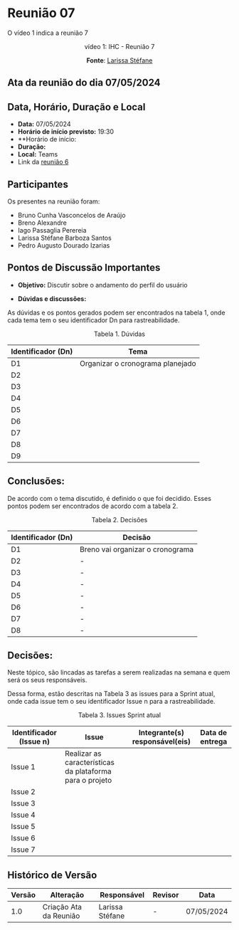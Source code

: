 # Reunião 07

O vídeo 1 indica a reunião 7

<center> 
vídeo 1: IHC - Reunião 7
  

**Fonte**:  [Larissa Stéfane](https://github.com/SkywalkerSupreme)

</center>

## Ata da reunião do dia 07/05/2024

## Data, Horário, Duração e Local

- **Data:** 07/05/2024
- **Horário de início previsto:** 19:30
- **Horário de início: 
- **Duração:** 
- **Local:** Teams
- Link da [reunião 6](https://youtu.be/AfgHw4b-SG8)


## Participantes

Os presentes na reunião foram:

- Bruno Cunha Vasconcelos de Araújo
- Breno Alexandre
- Iago Passaglia Perereia
- Larissa Stéfane Barboza Santos
- Pedro Augusto Dourado Izarias

## Pontos de Discussão Importantes

- **Objetivo:** Discutir sobre o andamento do perfil do usuário

- **Dúvidas e discussões:**

As dúvidas e os pontos gerados podem ser encontrados na tabela 1, onde cada tema tem o seu identificador Dn para rastreabilidade.

<p align="center"> Tabela 1. Dúvidas </p>

| Identificador (Dn) | Tema                                                                                                              |
| ------------------ | ----------------------------------------------------------------------------------------------------------------- |
| D1                 |      Organizar o cronograma planejado                                                                |
| D2                 |                                                                                 |
| D3                 |                               |
| D4                 |                              |
| D5                |                                                |
| D6               |                           |
| D7               |                        |
| D8               |                        |
| D9               |                        |



## Conclusões: 

De acordo com o tema discutido, é definido o que foi decidido. Esses pontos podem ser encontrados de acordo com a tabela 2.

<p align="center"> Tabela 2. Decisões </p>

| Identificador (Dn) | Decisão |
| - | - |
| D1 | Breno vai organizar o cronograma | 
| D2 | -  |
| D3 |  -  | 
| D4 | - |
| D5 | -   | 
| D6 | - |
| D7 | -   | 
| D8 |-   | 


## Decisões:

Neste tópico, são lincadas as tarefas a serem realizadas na semana e quem será os seus responsáveis.

Dessa forma, estão descritas na Tabela 3 as issues para a Sprint atual, onde cada issue tem o seu identificador Issue n para a rastreabilidade.

<p align="center"> Tabela 3. Issues Sprint atual </p>

| Identificador (Issue n) | Issue                                                                             | Integrante(s) responsável(eis) | Data de entrega |
| ----------------------- | --------------------------------------------------------------------------------- | ------------------------------ | --------------- |
| Issue 1                 |   Realizar as características da plataforma para o projeto                                                  |             |      |
| Issue 2                 |                           |              |     |
| Issue 3                 |                                              |             |       |
| Issue 4                 |                                                                 |                |     |
| Issue 5                 |                                                                |                   |      |
| Issue 6                 |                         |                 |      |
| Issue 7                 |                                            |               |       |

## Histórico de Versão

| Versão | Alteração                         | Responsável     | Revisor               | Data       |
| ------ | --------------------------------- | --------------- | --------------------- | ---------- |
| 1.0    | Criação  Ata da Reunião           | Larissa Stéfane | -      | 07/05/2024 |
